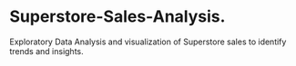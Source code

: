 # Superstore-Sales-Analysis.
Exploratory Data Analysis and visualization of Superstore sales to identify trends and insights.
